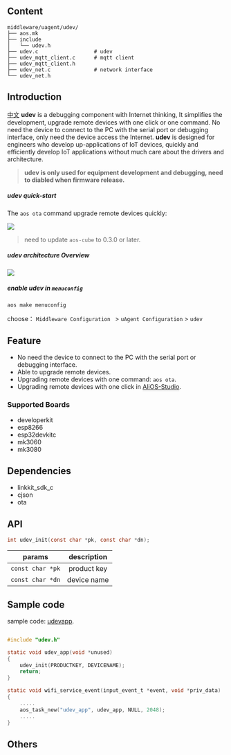 ## Content

```
middleware/uagent/udev/
├── aos.mk
├── include
│   └── udev.h
├── udev.c                  # udev
├── udev_mqtt_client.c      # mqtt client
├── udev_mqtt_client.h
├── udev_net.c              # network interface
└── udev_net.h
```

## Introduction

[中文](./README-zh.md)
**udev** is a debugging component with Internet thinking, It simplifies the development, upgrade remote devices with one click or one command. No need the device to connect to the PC with the serial port or debugging interface, only need the device access the Internet. **udev** is designed for engineers who develop up-applications of IoT devices, quickly and efficiently develop IoT applications without much care about the drivers and architecture.

> **udev is only used for equipment development and debugging, need to diabled when firmware release.**

##### udev quick-start

The `aos ota` command upgrade remote devices quickly:

![](https://img.alicdn.com/tfs/TB1GINADwTqK1RjSZPhXXXfOFXa-919-571.gif)

> need to update `aos-cube` to 0.3.0 or later.

##### udev architecture Overview

![](https://img.alicdn.com/tfs/TB1NMk4DlLoK1RjSZFuXXXn0XXa-526-329.png)

##### enable udev in `menuconfig`

```
aos make menuconfig
```

choose：
`Middleware Configuration ` > `uAgent Configuration` > `udev`

## Feature

- No need the device to connect to the PC with the serial port or debugging interface.
- Able to upgrade remote devices.
- Upgrading remote devices with one command: `aos ota`.
- Upgrading remote devices with one click in [AliOS-Studio](https://marketplace.visualstudio.com/items?itemName=alios.alios-studio).

### Supported Boards

- developerkit
- esp8266
- esp32devkitc
- mk3060
- mk3080

## Dependencies

- linkkit_sdk_c
- cjson
- ota

## API

```c
int udev_init(const char *pk, const char *dn);
```

|params|description|
|:---:|:---:|
|`const char *pk`| product key|
|`const char *dn`| device name|

## Sample code

sample code: [udevapp](../../../app/example/udevapp).

```c

#include "udev.h"

static void udev_app(void *unused)
{
    udev_init(PRODUCTKEY, DEVICENAME);
    return;
}

static void wifi_service_event(input_event_t *event, void *priv_data)
{
    .....
    aos_task_new("udev_app", udev_app, NULL, 2048);
    .....
}
```

## Others
